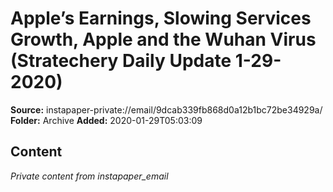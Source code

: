 # Apple’s Earnings, Slowing Services Growth, Apple and the Wuhan Virus (Stratechery Daily Update 1-29-2020)

**Source:** instapaper-private://email/9dcab339fb868d0a12b1bc72be34929a/
**Folder:** Archive
**Added:** 2020-01-29T05:03:09




## Content
*Private content from instapaper_email*
